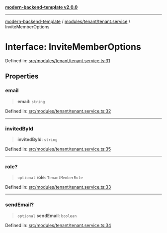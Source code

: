 [**modern-backend-template v2.0.0**](../../../../README.md)

***

[modern-backend-template](../../../../modules.md) / [modules/tenant/tenant.service](../README.md) / InviteMemberOptions

# Interface: InviteMemberOptions

Defined in: [src/modules/tenant/tenant.service.ts:31](https://github.com/maemreyo/saas-4cus-nodejs/blob/1a77de11cd6eaefe66c31c7f5de281673fc25ce5/src/modules/tenant/tenant.service.ts#L31)

## Properties

### email

> **email**: `string`

Defined in: [src/modules/tenant/tenant.service.ts:32](https://github.com/maemreyo/saas-4cus-nodejs/blob/1a77de11cd6eaefe66c31c7f5de281673fc25ce5/src/modules/tenant/tenant.service.ts#L32)

***

### invitedById

> **invitedById**: `string`

Defined in: [src/modules/tenant/tenant.service.ts:35](https://github.com/maemreyo/saas-4cus-nodejs/blob/1a77de11cd6eaefe66c31c7f5de281673fc25ce5/src/modules/tenant/tenant.service.ts#L35)

***

### role?

> `optional` **role**: `TenantMemberRole`

Defined in: [src/modules/tenant/tenant.service.ts:33](https://github.com/maemreyo/saas-4cus-nodejs/blob/1a77de11cd6eaefe66c31c7f5de281673fc25ce5/src/modules/tenant/tenant.service.ts#L33)

***

### sendEmail?

> `optional` **sendEmail**: `boolean`

Defined in: [src/modules/tenant/tenant.service.ts:34](https://github.com/maemreyo/saas-4cus-nodejs/blob/1a77de11cd6eaefe66c31c7f5de281673fc25ce5/src/modules/tenant/tenant.service.ts#L34)
